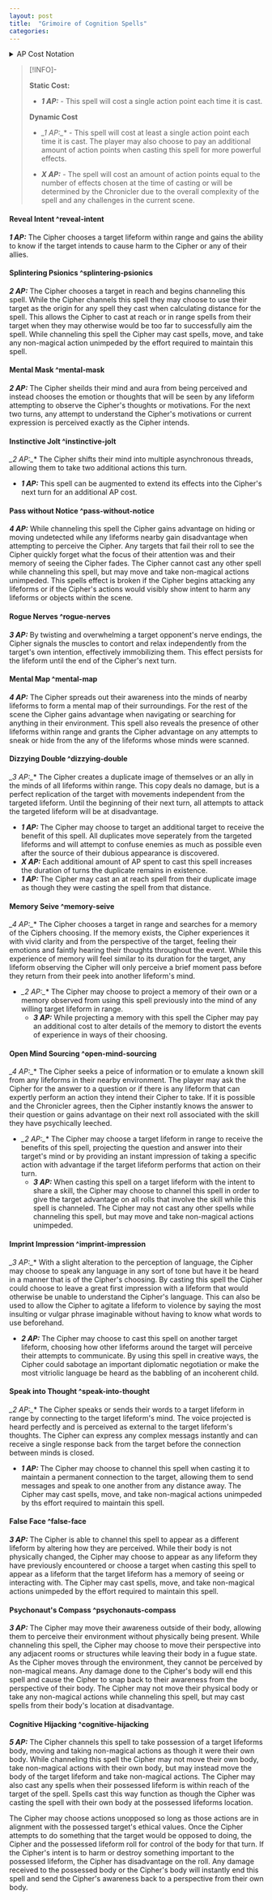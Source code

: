 ```yaml
---
layout: post
title:  "Grimoire of Cognition Spells"
categories: 
---
```

<details markdown=block>
  <summary markdown=span>AP Cost Notation</summary>
    <span>
    Spells can either cost a <b>static</b> amount each time they are cast, or spells can have a **dynamic** cost to cast where the amount of action points needed will depend on the desired effect or enhancements. 
    **Static Cost:**
    **_1 AP:_** - This spell will cost a single action point each time it is cast. 
    **Dynamic Cost**
     **_1 AP*:_** - This spell will cost at least a single action point each time it is cast. The player may also choose to pay an additional amount of action points when casting this spell for more powerful effects. 
     </span>
</details>


> [!INFO]- 
> 
>
> **Static Cost:**
> - **_1 AP:_** - This spell will cost a single action point each time it is cast. 
> 
> **Dynamic Cost**
> - **_1 AP*:_** - This spell will cost at least a single action point each time it is cast. The player may also choose to pay an additional amount of action points when casting this spell for more powerful effects. 
> 
> - **_X AP:_** - The spell will cost an amount of action points equal to the number of effects chosen at the time of casting or will be determined by the Chronicler due to the overall complexity of the spell and any challenges in the current scene. 

#### Reveal Intent ^reveal-intent
**_1 AP:_** The Cipher chooses a target lifeform within range and gains the ability to know if the target intends to cause harm to the Cipher or any of their allies. 

#### Splintering Psionics ^splintering-psionics
**_2 AP:_** The Cipher chooses a 
target in reach and begins channeling this spell. While the Cipher channels this spell they may choose to use their target as the origin for any spell they cast when calculating distance for the spell. This allows the Cipher to cast at reach or in range spells from their target when they may otherwise would be too far to successfully aim the spell. While channeling this spell the Cipher may cast spells, move, and take any non-magical action unimpeded by the effort required to maintain this spell. 

#### Mental Mask ^mental-mask
**_2 AP:_** The Cipher sheilds their mind and aura from being perceived and instead chooses the emotion or thoughts that will be seen by any lifeform attempting to observe the Cipher's thoughts or motivations. For the next two turns, any attempt to understand the Cipher's motivations or current expression is perceived exactly as the Cipher intends.

#### Instinctive Jolt ^instinctive-jolt
**_2 AP*:_** The Cipher shifts their mind into multiple asynchronous threads, allowing them to take two additional actions this turn. 
- **_1 AP:_** This spell can be augmented to extend its effects into the Cipher's next turn for an additional AP cost. 

#### Pass without Notice ^pass-without-notice
**_4 AP:_** While channeling this spell the Cipher gains advantage on hiding or moving undetected while any lifeforms nearby gain disadvantage when attempting to perceive the Cipher. Any targets that fail their roll to see the Cipher quickly forget what the focus of their attention was and their memory of seeing the Cipher fades. The Cipher cannot cast any other spell while channeling this spell, but may move and take non-magical actions unimpeded. This spells effect is broken if the Cipher begins attacking any lifeforms or if the Cipher's actions would visibly show intent to harm any lifeforms or objects within the scene. 

#### Rogue Nerves ^rogue-nerves
**_3 AP:_** By twisting and overwhelming a target opponent's nerve endings, the Cipher signals the muscles to contort and relax independently from the target's own intention, effectively immobilizing them. This effect persists for the lifeform until the end of the Cipher's next turn. 

#### Mental Map ^mental-map
**_4 AP:_** The Cipher spreads out their awareness into the minds of nearby lifeforms to form a mental map of their surroundings. For the rest of the scene the Cipher gains advantage when navigating or searching for anything in their environment. This spell also reveals the presence of other lifeforms within  range and grants the Cipher advantage on any attempts to sneak or hide from the any of the lifeforms whose minds were scanned. 

#### Dizzying Double ^dizzying-double
**_3 AP*:_** The Cipher creates a duplicate image of themselves or an ally in the minds of all lifeforms within range. This copy deals no damage, but is a perfect replication of the target with movements independent from the targeted lifeform. Until the beginning of their next turn, all attempts to attack the targeted lifeform will be at disadvantage. 
- **_1 AP:_** The Cipher may choose to target an additional target to receive the benefit of this spell. All duplicates move seperately from the targeted lifeforms and will attempt to confuse enemies as much as possible even after the source of their dubious appearance is discovered. 
- **_X AP:_** Each additional amount of AP spent to cast this spell increases the duration of turns the duplicate remains in existence. 
- **_1 AP:_** The Cipher may cast an at reach spell from their duplicate image as though they were casting the spell from that distance. 

#### Memory Seive ^memory-seive
**_4 AP*:_** The Cipher chooses a target in range and searches for a memory of the Ciphers choosing. If the memory exists, the Cipher experiences it with vivid clarity and from the perspective of the target, feeling their emotions and faintly hearing their thoughts throughout the event. While this experience of memory will feel similar to its duration for the target, any lifeform observing the Cipher will only perceive a brief moment pass before they return from their peek into another lifeform's mind. 
- **_2 AP*:_** The Cipher may choose to project a memory of their own or a memory observed from using this spell previously into the mind of any willing target lifeform in range. 
    - **_3 AP:_** While projecting a memory with this spell the Cipher may pay an additional cost to alter details of the memory to distort the events of experience in ways of their choosing. 

#### Open Mind Sourcing ^open-mind-sourcing
**_4 AP*:_** The Cipher seeks a peice of information or to emulate a known skill from any lifeforms in their nearby environment. The player may ask the Cipher for the answer to a question or if there is any lifeform that can expertly perform an action they intend their Cipher to take. If it is possible and the Chronicler agrees, then the Cipher instantly knows the answer to their question or gains advantage on their next roll associated with the skill they have psychically leeched. 
- **_2 AP*:_** The Cipher may choose a target lifeform in range to receive the benefits of this spell, projecting the question and answer into their target's mind or by providing an instant impression of taking a specific action with advantage if the target lifeform performs that action on their turn. 
    - **_3 AP:_** When casting this spell on a target lifeform with the intent to share a skill, the Cipher may choose to channel this spell in order to give the target advantage on all rolls that involve the skill while this spell is channeled. The Cipher may not cast any other spells while channeling this spell, but may move and take non-magical actions unimpeded.

#### Imprint Impression ^imprint-impression
**_3 AP*:_** With a slight alteration to the perception of language, the Cipher may choose to speak any language in any sort of tone but have it be heard in a manner that is of the Cipher's choosing. By casting this spell the Cipher could choose to leave a great first impression with a lifeform that would otherwise be unable to understand the Cipher's language. This can also be used to allow the Cipher to agitate a lifeform to violence by saying the most insulting or vulgar phrase imaginable without having to know what words to use beforehand. 
- **_2 AP:_** The Cipher may choose to cast this spell on another target lifeform, choosing how other lifeforms around the target will perceive their attempts to communicate. By using this spell in creative ways, the Cipher could sabotage an important diplomatic negotiation or make the most vitriolic language be heard as the babbling of an incoherent child. 

#### Speak into Thought ^speak-into-thought
**_2 AP*:_** The Cipher speaks or sends their words to a target lifeform in range by connecting to the target lifeform's mind. The voice projected is heard perfectly and is perceived as external to the target lifeform's thoughts. The Cipher can express any complex messags instantly and can receive a single response back from the target before the connection between minds is closed. 
- **_1 AP:_** The Cipher may choose to channel this spell when casting it to maintain a permanent connection to the target, allowing them to send messages and speak to one another from any distance away. The Cipher may cast spells, move, and take non-magical actions unimpeded by ths effort required to maintain this spell. 

#### False Face ^false-face
**_3 AP:_** The Cipher is able to channel this spell to appear as a different lifeform by altering how they are perceived. While their body is not physically changed, the Cipher may choose to appear as any lifeform they have previously encountered or choose a target when casting this spell to appear as a lifeform that the target lifeform has a memory of seeing or interacting with. The Cipher may cast spells, move, and take non-magical actions unimpeded by the effort required to maintain this spell. 

####  Psychonaut's Compass ^psychonauts-compass
**_3 AP:_** The Cipher may move their awareness outside of their body, allowing them to perceive their environment without physically being present. While channeling this spell, the Cipher may choose to move their perspective into any adjacent rooms or structures while leaving their body in a fugue state. As the Cipher moves through the environment, they cannot be perceived by non-magical means. Any damage done to the Cipher's body will end this spell and cause the Cipher to snap back to their awareness from the perspective of their body. The Cipher may not move their physical body or take any non-magical actions while channeling this spell, but may cast spells from their body's location at disadvantage. 

#### Cognitive Hijacking ^cognitive-hijacking
**_5 AP:_** The Cipher channels this spell to take possession of a target lifeforms body, moving and taking non-magical actions as though it were their own body. While channeling this spell the Cipher may not move their own body, take non-magical actions with their own body, but may instead move the body of the target lifeform and take non-magical actions. The Cipher may also cast any spells when their possessed lifeform is within reach of the target of the spell. Spells cast this way function as though the Cipher was casting the spell with their own body at the possessed lifeforms location.

The Cipher may choose actions unopposed so long as those actions are in alignment with the possessed target's ethical values. Once the Cipher attempts to do something that the target would be opposed to doing, the Cipher and the possessed lifeform roll for control of the body for that turn. If the Cipher's intent is to harm or destroy something important to the possessed lifeform, the Cipher has disadvantage on the roll. Any damage received to the possessed body or the Cipher's body will instantly end this spell and send the Cipher's awareness back to a perspective from their own body. 
